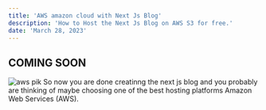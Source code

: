 ```yaml
---
title: 'AWS amazon cloud with Next Js Blog'
description: 'How to Host the Next Js Blog on AWS S3 for free.'
date: 'March 28, 2023'
---
```

## COMING SOON

![aws pik](https://user-images.githubusercontent.com/85551204/226673916-0fe55dee-2a82-4653-88c3-01dd8e335f62.jpg)
So now you are done creatinng the next js blog and you probably are thinking of maybe choosing one of the best hosting platforms
Amazon Web Services (AWS). 